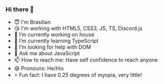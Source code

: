 ### Hi there 👋

- 😇 I'm Brasilian
- 😘 I'm working with HTML5, CSS3, JS, TS, Discord.js
- 🔭 I’m currently working on house
- 🌱 I’m currently learning TypeScript
- 🤔 I’m looking for help with DOM
- 💬 Ask me about JavaScript
- 📫 How to reach me: Have self confidence to reach anyone
- 😄 Pronouns: He/His
- ⚡ Fun fact: I have 0.25 degrees of myopia, very little!
